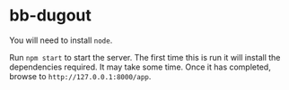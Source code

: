 # bb-dugout

You will need to install `node`.

Run `npm start` to start the server. The first time this is run it will install the dependencies required. It may take some time. Once it has completed, browse to `http://127.0.0.1:8000/app`.
